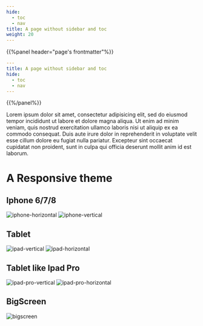```yaml
---
hide:
  - toc
  - nav
title: A page without sidebar and toc
weight: 20
---
```


{{%panel header="page's frontmatter"%}}
```yaml
---
title: A page without sidebar and toc
hide:
  - toc
  - nav
---

```
{{%/panel%}}

Lorem ipsum dolor sit amet, consectetur adipisicing elit, sed do eiusmod
tempor incididunt ut labore et dolore magna aliqua. Ut enim ad minim veniam,
quis nostrud exercitation ullamco laboris nisi ut aliquip ex ea commodo
consequat. Duis aute irure dolor in reprehenderit in voluptate velit esse
cillum dolore eu fugiat nulla pariatur. Excepteur sint occaecat cupidatat non
proident, sunt in culpa qui officia deserunt mollit anim id est laborum.


# A Responsive theme

## Iphone 6/7/8
![iphone-horizontal](iphone-horizontal.png?classes=border,shadow)
![iphone-vertical](iphone-vertical.png?classes=border,shadow)

## Tablet
![ipad-vertical](ipad-vertical.png?classes=border,shadow)
![ipad-horizontal](ipad-horizontal.png?classes=border,shadow)

## Tablet like Ipad Pro
![ipad-pro-vertical](ipad-pro-vertical.png?classes=border,shadow)
![ipad-pro-horizontal](ipad-pro-horizontal.png?classes=border,shadow)

## BigScreen
![bigscreen](bigscreen.png?classes=border,shadow)
